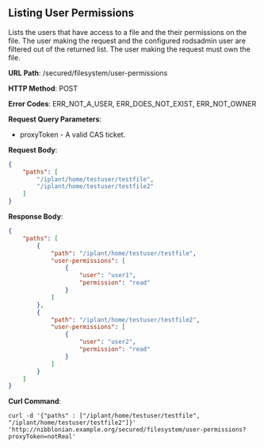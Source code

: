 Listing User Permissions
------------------------

Lists the users that have access to a file and the their permissions on the file. The user making the request and the configured rodsadmin user are filtered out of the returned list. The user making the request must own the file.

__URL Path__: /secured/filesystem/user-permissions

__HTTP Method__: POST

__Error Codes__: ERR_NOT_A_USER, ERR_DOES_NOT_EXIST, ERR_NOT_OWNER

__Request Query Parameters__:

* proxyToken - A valid CAS ticket.

__Request Body__:

```json
{
    "paths": [
        "/iplant/home/testuser/testfile",
        "/iplant/home/testuser/testfile2"
    ]
}
```

__Response Body__:

```json
{
    "paths": [
        {
            "path": "/iplant/home/testuser/testfile",
            "user-permissions": [
                {
                    "user": "user1",
                    "permission": "read"
                }
            ]
        },
        {
            "path": "/iplant/home/testuser/testfile2",
            "user-permissions": [
                {
                    "user": "user2",
                    "permission": "read"
                }
            ]
        }
    ]
}
```

__Curl Command__:

    curl -d '{"paths" : ["/iplant/home/testuser/testfile", "/iplant/home/testuser/testfile2"]}' 'http://nibblonian.example.org/secured/filesystem/user-permissions?proxyToken=notReal'
